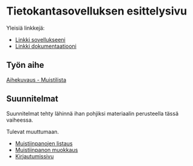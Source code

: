 # Tietokantasovelluksen esittelysivu

Yleisiä linkkejä:

* [Linkki sovellukseeni](https://lgrohn.users.cs.helsinki.fi/tsoha)
* [Linkki dokumentaatiooni](https://github.com/largacthul/Tsoha-Bootstrap/blob/master/doc/dokumentaatio.pdf)

## Työn aihe

[Aihekuvaus - Muistilista](http://advancedkittenry.github.io/suunnittelu_ja_tyoymparisto/aiheet/Muistilista.html) 

## Suunnitelmat

Suunnitelmat tehty lähinnä ihan pohjiksi materiaalin perusteella tässä vaiheessa. 

Tulevat muuttumaan.

* [Muistiinpanojen listaus](http://lgrohn.users.cs.helsinki.fi/tsoha/job_list)
* [Muistiinpanon muokkaus](http://lgrohn.users.cs.helsinki.fi/tsoha/job_edit)
* [Kirjautumissivu](http://lgrohn.users.cs.helsinki.fi/tsoha/login)
